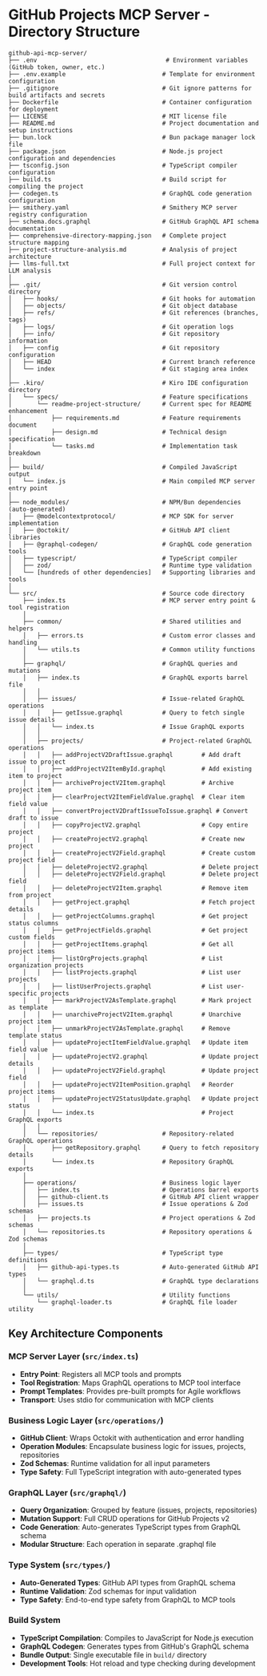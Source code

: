 # GitHub Projects MCP Server - Directory Structure

```
github-api-mcp-server/
├── .env                                    # Environment variables (GitHub token, owner, etc.)
├── .env.example                           # Template for environment configuration
├── .gitignore                             # Git ignore patterns for build artifacts and secrets
├── Dockerfile                             # Container configuration for deployment
├── LICENSE                                # MIT license file
├── README.md                              # Project documentation and setup instructions
├── bun.lock                               # Bun package manager lock file
├── package.json                           # Node.js project configuration and dependencies
├── tsconfig.json                          # TypeScript compiler configuration
├── build.ts                               # Build script for compiling the project
├── codegen.ts                             # GraphQL code generation configuration
├── smithery.yaml                          # Smithery MCP server registry configuration
├── schema.docs.graphql                    # GitHub GraphQL API schema documentation
├── comprehensive-directory-mapping.json   # Complete project structure mapping
├── project-structure-analysis.md          # Analysis of project architecture
├── llms-full.txt                          # Full project context for LLM analysis
│
├── .git/                                  # Git version control directory
│   ├── hooks/                             # Git hooks for automation
│   ├── objects/                           # Git object database
│   ├── refs/                              # Git references (branches, tags)
│   ├── logs/                              # Git operation logs
│   ├── info/                              # Git repository information
│   ├── config                             # Git repository configuration
│   ├── HEAD                               # Current branch reference
│   └── index                              # Git staging area index
│
├── .kiro/                                 # Kiro IDE configuration directory
│   └── specs/                             # Feature specifications
│       └── readme-project-structure/      # Current spec for README enhancement
│           ├── requirements.md            # Feature requirements document
│           ├── design.md                  # Technical design specification
│           └── tasks.md                   # Implementation task breakdown
│
├── build/                                 # Compiled JavaScript output
│   └── index.js                           # Main compiled MCP server entry point
│
├── node_modules/                          # NPM/Bun dependencies (auto-generated)
│   ├── @modelcontextprotocol/             # MCP SDK for server implementation
│   ├── @octokit/                          # GitHub API client libraries
│   ├── @graphql-codegen/                  # GraphQL code generation tools
│   ├── typescript/                        # TypeScript compiler
│   ├── zod/                               # Runtime type validation
│   └── [hundreds of other dependencies]   # Supporting libraries and tools
│
└── src/                                   # Source code directory
    ├── index.ts                           # MCP server entry point & tool registration
    │
    ├── common/                            # Shared utilities and helpers
    │   ├── errors.ts                      # Custom error classes and handling
    │   └── utils.ts                       # Common utility functions
    │
    ├── graphql/                           # GraphQL queries and mutations
    │   ├── index.ts                       # GraphQL exports barrel file
    │   │
    │   ├── issues/                        # Issue-related GraphQL operations
    │   │   ├── getIssue.graphql           # Query to fetch single issue details
    │   │   └── index.ts                   # Issue GraphQL exports
    │   │
    │   ├── projects/                      # Project-related GraphQL operations
    │   │   ├── addProjectV2DraftIssue.graphql        # Add draft issue to project
    │   │   ├── addProjectV2ItemById.graphql          # Add existing item to project
    │   │   ├── archiveProjectV2Item.graphql          # Archive project item
    │   │   ├── clearProjectV2ItemFieldValue.graphql  # Clear item field value
    │   │   ├── convertProjectV2DraftIssueToIssue.graphql # Convert draft to issue
    │   │   ├── copyProjectV2.graphql                 # Copy entire project
    │   │   ├── createProjectV2.graphql               # Create new project
    │   │   ├── createProjectV2Field.graphql          # Create custom project field
    │   │   ├── deleteProjectV2.graphql               # Delete project
    │   │   ├── deleteProjectV2Field.graphql          # Delete project field
    │   │   ├── deleteProjectV2Item.graphql           # Remove item from project
    │   │   ├── getProject.graphql                    # Fetch project details
    │   │   ├── getProjectColumns.graphql             # Get project status columns
    │   │   ├── getProjectFields.graphql              # Get project custom fields
    │   │   ├── getProjectItems.graphql               # Get all project items
    │   │   ├── listOrgProjects.graphql               # List organization projects
    │   │   ├── listProjects.graphql                  # List user projects
    │   │   ├── listUserProjects.graphql              # List user-specific projects
    │   │   ├── markProjectV2AsTemplate.graphql       # Mark project as template
    │   │   ├── unarchiveProjectV2Item.graphql        # Unarchive project item
    │   │   ├── unmarkProjectV2AsTemplate.graphql     # Remove template status
    │   │   ├── updateProjectItemFieldValue.graphql   # Update item field value
    │   │   ├── updateProjectV2.graphql               # Update project details
    │   │   ├── updateProjectV2Field.graphql          # Update project field
    │   │   ├── updateProjectV2ItemPosition.graphql   # Reorder project items
    │   │   ├── updateProjectV2StatusUpdate.graphql   # Update project status
    │   │   └── index.ts                              # Project GraphQL exports
    │   │
    │   └── repositories/                  # Repository-related GraphQL operations
    │       ├── getRepository.graphql      # Query to fetch repository details
    │       └── index.ts                   # Repository GraphQL exports
    │
    ├── operations/                        # Business logic layer
    │   ├── index.ts                       # Operations barrel exports
    │   ├── github-client.ts               # GitHub API client wrapper
    │   ├── issues.ts                      # Issue operations & Zod schemas
    │   ├── projects.ts                    # Project operations & Zod schemas
    │   └── repositories.ts                # Repository operations & Zod schemas
    │
    ├── types/                             # TypeScript type definitions
    │   ├── github-api-types.ts            # Auto-generated GitHub API types
    │   └── graphql.d.ts                   # GraphQL type declarations
    │
    └── utils/                             # Utility functions
        └── graphql-loader.ts              # GraphQL file loader utility
```

## Key Architecture Components

### MCP Server Layer (`src/index.ts`)
- **Entry Point**: Registers all MCP tools and prompts
- **Tool Registration**: Maps GraphQL operations to MCP tool interface
- **Prompt Templates**: Provides pre-built prompts for Agile workflows
- **Transport**: Uses stdio for communication with MCP clients

### Business Logic Layer (`src/operations/`)
- **GitHub Client**: Wraps Octokit with authentication and error handling
- **Operation Modules**: Encapsulate business logic for issues, projects, repositories
- **Zod Schemas**: Runtime validation for all input parameters
- **Type Safety**: Full TypeScript integration with auto-generated types

### GraphQL Layer (`src/graphql/`)
- **Query Organization**: Grouped by feature (issues, projects, repositories)
- **Mutation Support**: Full CRUD operations for GitHub Projects v2
- **Code Generation**: Auto-generates TypeScript types from GraphQL schema
- **Modular Structure**: Each operation in separate .graphql file

### Type System (`src/types/`)
- **Auto-Generated Types**: GitHub API types from GraphQL schema
- **Runtime Validation**: Zod schemas for input validation
- **Type Safety**: End-to-end type safety from GraphQL to MCP tools

### Build System
- **TypeScript Compilation**: Compiles to JavaScript for Node.js execution
- **GraphQL Codegen**: Generates types from GitHub's GraphQL schema
- **Bundle Output**: Single executable file in `build/` directory
- **Development Tools**: Hot reload and type checking during development
```
